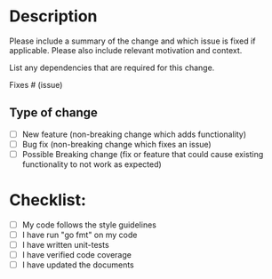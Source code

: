 # Description

Please include a summary of the change and which issue is fixed if applicable. Please also include relevant motivation 
and context. 

List any dependencies that are required for this change.

Fixes # (issue)

## Type of change

- [ ] New feature (non-breaking change which adds functionality)
- [ ] Bug fix (non-breaking change which fixes an issue)
- [ ] Possible Breaking change (fix or feature that could cause existing functionality to not work as expected)

# Checklist:

- [ ] My code follows the style guidelines
- [ ] I have run "go fmt" on my code
- [ ] I have written unit-tests
- [ ] I have verified code coverage
- [ ] I have updated the documents
